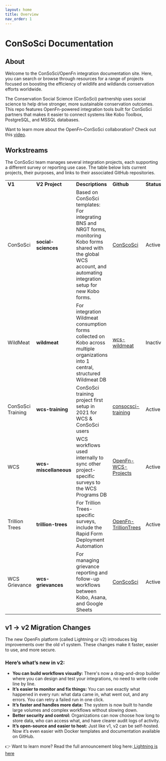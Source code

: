 ```yaml
---
layout: home
title: Overview
nav_order: 1
---
```


# ConSoSci Documentation

## About
Welcome to the ConSoSci/OpenFn integration documentation site. Here, you can search or browse through resources for a range of projects focused on boosting the efficiency of wildlife and wildlands conservation efforts worldwide.

The Conservation Social Science (ConSoSci) partnership uses social science to help drive stronger, more sustainable conservation outcomes. This repo features OpenFn-powered integration tools built for ConSoSci partners that makes it easier to connect systems like Kobo Toolbox, PostgreSQL, and MSSQL databases.

Want to learn more about the OpenFn–ConSoSci collaboration? Check out this [video](https://drive.google.com/drive/folders/1Ic6xvHN9k5u0hClfAT-wMecRAvlZ3NlH).

## Workstreams

The ConSoSci team manages several integration projects, each supporting a different survey or reporting use case. The table below lists current projects, their purposes, and links to their associated GitHub repositories.


<table>
  <tr>
   <td><strong>V1</strong>
   </td>
   <td><strong>V2 Project</strong>
   </td>
   <td><strong>Descriptions</strong>
   </td>
   <td><strong>Github</strong>
   </td>
   <td><strong>Status</strong>
   </td>
  </tr>
  <tr>
   <td>ConSoSci
   </td>
   <td><strong>social-sciences</strong>
   </td>
   <td>Based on ConSoSci templates: For integrating BNS and NRGT forms, monitoring Kobo forms shared with the global WCS account, and automating integration setup for new Kobo forms.
   </td>
   <td><a href="https://github.com/OpenFn/ConSoSci">ConScoSci</a>
   </td>
   <td>Active
   </td>
  </tr>
  <tr>
   <td>WildMeat
   </td>
   <td><strong>wildmeat</strong>
   </td>
   <td>For integration Wildmeat consumption forms collected on Kobo across multiple organizations into 1 central, structured Wildmeat DB
   </td>
   <td><a href="https://github.com/OpenFn/wcs-wildmeat">wcs-wildmeat</a>
   </td>
   <td>Inactive
   </td>
  </tr>
  <tr>
   <td>ConSoSci Training
   </td>
   <td><strong>wcs-training</strong>
   </td>
   <td>ConSoSci training project first setup in 2021 for WCS & ConSoSci users
   </td>
   <td><a href="https://github.com/OpenFn/consocsci-training">consocsci-training</a>
   </td>
   <td>Active
   </td>
  </tr>
  <tr>
   <td>WCS
   </td>
   <td><strong>wcs-miscellaneous</strong>
   </td>
   <td>WCS workflows used internally to sync other project-specific surveys to the WCS Programs DB
   </td>
   <td><a href="https://github.com/WCS-ConsTech/OpenFn-WCS-Projects">OpenFn-WCS-Projects</a>
   </td>
   <td>Active
   </td>
  </tr>
  <tr>
   <td>Trillion Trees
   </td>
   <td><strong>trillion-trees</strong>
   </td>
   <td>For Trillion Trees-specific surveys, include the Rapid Form Deployment Automation 
   </td>
   <td><a href="https://github.com/WCS-ConsTech/OpenFn-TrillionTrees">OpenFn-TrillionTrees</a>
   </td>
   <td>Active
   </td>
  </tr>
  <tr>
   <td>WCS Grievance
   </td>
   <td><strong>wcs-grievances</strong>
   </td>
   <td>For managing grievance reporting and follow-up workflows between Kobo, Asana, and Google Sheets
   </td>
   <td><a href="https://github.com/OpenFn/ConSoSci">ConScoSci</a>
   </td>
   <td>Active
   </td>
  </tr>
</table>

## v1 → v2 Migration Changes

The new OpenFn platform (called Lightning or v2) introduces big improvements over the old v1 system. These changes make it faster, easier to use, and more secure.

### Here’s what’s new in v2:
- **You can build workflows visually:** There's now a drag-and-drop builder where you can design and test your integrations, no need to write code line by line.
- **It’s easier to monitor and fix things:** You can see exactly what happened in every run: what data came in, what went out, and any errors. You can retry a failed run in one click.
- **It’s faster and handles more data:** The system is now built to handle large volumes and complex workflows without slowing down.
- **Better security and control:** Organizations can now choose how long to store data, who can access what, and have clearer audit logs of activity.
- **It’s open-source and easier to host:** Just like v1, v2 can be self-hosted. Now it’s even easier with Docker templates and documentation available on GitHub.

👉 Want to learn more? Read the full announcement blog here:[ Lightning is here](https://www.openfn.org/blog/lightning-is-here)
